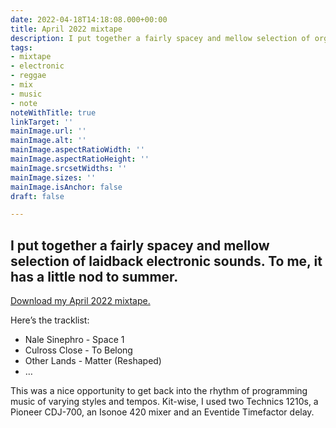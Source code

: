 ```yaml
---
date: 2022-04-18T14:18:08.000+00:00
title: April 2022 mixtape
description: I put together a fairly spacey and mellow selection of organic electronics
tags:
- mixtape
- electronic
- reggae
- mix
- music
- note
noteWithTitle: true
linkTarget: ''
mainImage.url: ''
mainImage.alt: ''
mainImage.aspectRatioWidth: ''
mainImage.aspectRatioHeight: ''
mainImage.srcsetWidths: ''
mainImage.sizes: ''
mainImage.isAnchor: false
draft: false

---
```

I put together a fairly spacey and mellow selection of laidback electronic sounds. To me, it has a little nod to summer.
---

[Download my April 2022 mixtape.](https://www.dropbox.com/s/b66t5gb3il8ipyr/lh_mixtape_april_2022_mas4.mp3?dl=1)

Here’s the tracklist:

* Nale Sinephro - Space 1
* Culross Close - To Belong
* Other Lands - Matter (Reshaped)
* …

This was a nice opportunity to get back into the rhythm of programming music of varying styles and tempos. Kit-wise, I used two Technics 1210s, a Pioneer CDJ-700, an Isonoe 420 mixer and an Eventide Timefactor delay.
